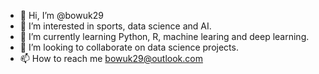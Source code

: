 - 👋 Hi, I’m @bowuk29
- 👀 I’m interested in sports, data science and AI.
- 🌱 I’m currently learning Python, R, machine learing and deep learning.
- 💞️ I’m looking to collaborate on data science projects.
- 📫 How to reach me bowuk29@outlook.com

<!---
bowuk29/bowuk29 is a ✨ special ✨ repository because its `README.md` (this file) appears on your GitHub profile.
You can click the Preview link to take a look at your changes.
--->
